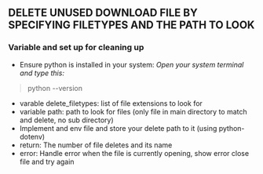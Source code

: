 ## DELETE UNUSED DOWNLOAD FILE BY SPECIFYING FILETYPES AND THE PATH TO LOOK

### Variable and set up for cleaning up
- Ensure python is installed in your system:
*Open your system terminal and type this:*
> python --version

- varable delete_filetypes: list of file extensions to look for
- variable path: path to look for files (only file in main directory to match and delete, no sub directory)
- Implement and env file and store your delete path to it (using python-dotenv)
- return: The number of file deletes and its name
- error: Handle error when the file is currently opening, show error close file and try again


